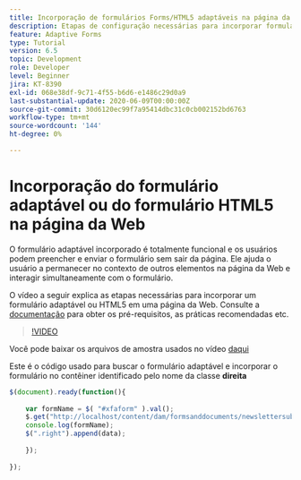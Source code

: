 ```yaml
---
title: Incorporação de formulários Forms/HTML5 adaptáveis na página da Web
description: Etapas de configuração necessárias para incorporar formulários do Adaptive Forms ou HTML5 em uma página da Web que não seja do AEM.
feature: Adaptive Forms
type: Tutorial
version: 6.5
topic: Development
role: Developer
level: Beginner
jira: KT-8390
exl-id: 068e38df-9c71-4f55-b6d6-e1486c29d0a9
last-substantial-update: 2020-06-09T00:00:00Z
source-git-commit: 30d6120ec99f7a95414dbc31c0cb002152bd6763
workflow-type: tm+mt
source-wordcount: '144'
ht-degree: 0%

---
```


# Incorporação do formulário adaptável ou do formulário HTML5 na página da Web

O formulário adaptável incorporado é totalmente funcional e os usuários podem preencher e enviar o formulário sem sair da página. Ele ajuda o usuário a permanecer no contexto de outros elementos na página da Web e interagir simultaneamente com o formulário.

O vídeo a seguir explica as etapas necessárias para incorporar um formulário adaptável ou HTML5 em uma página da Web.
Consulte a [documentação](https://experienceleague.adobe.com/docs/experience-manager-65/forms/adaptive-forms-basic-authoring/embed-adaptive-form-external-web-page.html) para obter os pré-requisitos, as práticas recomendadas etc.
>[!VIDEO](https://video.tv.adobe.com/v/335893?quality=12&learn=on)

Você pode baixar os arquivos de amostra usados no vídeo [daqui](assets/embedding-af-web-page.zip)

Este é o código usado para buscar o formulário adaptável e incorporar o formulário no contêiner identificado pelo nome da classe **direita**

```javascript
$(document).ready(function(){
  
    var formName = $( "#xfaform" ).val();
    $.get("http://localhost/content/dam/formsanddocuments/newslettersubscription/jcr:content?wcmmode=disabled", function(data, status){
    console.log(formName);
    $(".right").append(data);
      
    });
  
});
```
